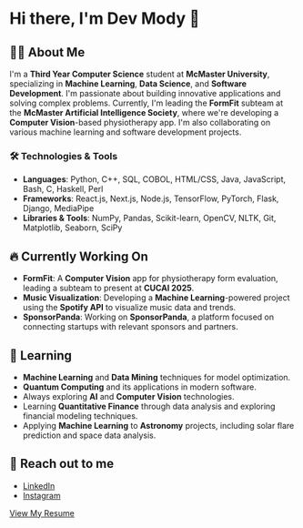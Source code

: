 # Hi there, I'm Dev Mody 👋

## 👨‍💻 About Me
I'm a **Third Year Computer Science** student at **McMaster University**, specializing in **Machine Learning**, **Data Science**, and **Software Development**. I'm passionate about building innovative applications and solving complex problems. Currently, I'm leading the **FormFit** subteam at the **McMaster Artificial Intelligence Society**, where we're developing a **Computer Vision**-based physiotherapy app. I'm also collaborating on various machine learning and software development projects.

### 🛠 Technologies & Tools
- **Languages**: Python, C++, SQL, COBOL, HTML/CSS, Java, JavaScript, Bash, C, Haskell, Perl
- **Frameworks**: React.js, Next.js, Node.js, TensorFlow, PyTorch, Flask, Django, MediaPipe
- **Libraries & Tools**: NumPy, Pandas, Scikit-learn, OpenCV, NLTK, Git, Matplotlib, Seaborn, SciPy

## 🔥 Currently Working On
- **FormFit**: A **Computer Vision** app for physiotherapy form evaluation, leading a subteam to present at **CUCAI 2025**.
- **Music Visualization**: Developing a **Machine Learning**-powered project using the **Spotify API** to visualize music data and trends.
- **SponsorPanda**: Working on **SponsorPanda**, a platform focused on connecting startups with relevant sponsors and partners.

## 🌱 Learning
- **Machine Learning** and **Data Mining** techniques for model optimization.
- **Quantum Computing** and its applications in modern software.
- Always exploring **AI** and **Computer Vision** technologies.
- Learning **Quantitative Finance** through data analysis and exploring financial modeling techniques.
- Applying **Machine Learning** to **Astronomy** projects, including solar flare prediction and space data analysis.

## 📣 Reach out to me
- [LinkedIn](https://www.linkedin.com/in/dev-mody/)
- [Instagram](https://www.instagram.com/developer_106)

[View My Resume](https://github.com/DEVeloper1006/DevM2025Resume.pdf)
